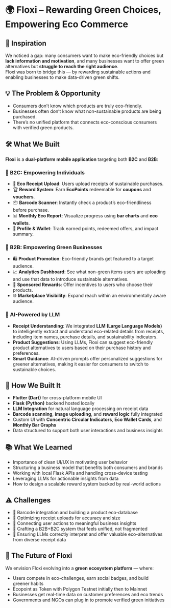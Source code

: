# 🌍 Floxi – Rewarding Green Choices, Empowering Eco Commerce

## 🌱 Inspiration  
We noticed a gap: many consumers want to make eco-friendly choices but **lack information and motivation**, and many businesses want to offer green alternatives but **struggle to reach the right audience**.  
Floxi was born to bridge this — by rewarding sustainable actions and enabling businesses to make data-driven green shifts.  

## 💡 The Problem & Opportunity  
- Consumers don’t know which products are truly eco-friendly.  
- Businesses often don’t know what non-sustainable products are being purchased.  
- There’s no unified platform that connects eco-conscious consumers with verified green products.

## 🛠️ What We Built  
**Floxi** is a **dual-platform mobile application** targeting both **B2C** and **B2B**:

### 👥 B2C: Empowering Individuals  
- 📸 **Eco Receipt Upload**: Users upload receipts of sustainable purchases.  
- 🏆 **Reward System**: Earn **EcoPoints** redeemable for **coupons** and **vouchers**.  
- 📦 **Barcode Scanner**: Instantly check a product’s eco-friendliness before purchase.  
- 📊 **Monthly Eco Report**: Visualize progress using **bar charts** and **eco wallets**.  
- 👤 **Profile & Wallet**: Track earned points, redeemed offers, and impact summary.  

### 🏢 B2B: Empowering Green Businesses  
- 🛍️ **Product Promotion**: Eco-friendly brands get featured to a target audience.  
- 📈 **Analytics Dashboard**: See what non-green items users are uploading and use that data to introduce sustainable alternatives.  
- 🎯 **Sponsored Rewards**: Offer incentives to users who choose their products.  
- 🌐 **Marketplace Visibility**: Expand reach within an environmentally aware audience.

### 🤖 AI-Powered by LLM  
- **Receipt Understanding**: We integrated **LLM (Large Language Models)** to intelligently extract and understand eco-related details from receipts, including item names, purchase details, and sustainability indicators.
- **Product Suggestions**: Using LLMs, Floxi can suggest eco-friendly product alternatives to users based on their purchase history and preferences.
- **Smart Guidance**: AI-driven prompts offer personalized suggestions for greener alternatives, making it easier for consumers to switch to sustainable choices.

## 🧱 How We Built It  
- **Flutter (Dart)** for cross-platform mobile UI  
- **Flask (Python)** backend hosted locally  
- **LLM Integration** for natural language processing on receipt data  
- **Barcode scanning**, **image uploading**, and **reward logic** fully integrated  
- Custom UI with **Concentric Circular Indicators**, **Eco Wallet Cards**, and **Monthly Bar Graphs**  
- Data structured to support both user interactions and business insights

## 📚 What We Learned  
- Importance of clean UI/UX in motivating user behavior  
- Structuring a business model that benefits both consumers and brands  
- Working with local Flask APIs and handling cross-device testing  
- Leveraging LLMs for actionable insights from data  
- How to design a scalable reward system backed by real-world actions

## ⚠️ Challenges  
- 🔄 Barcode integration and building a product eco-database  
- 📸 Optimizing receipt uploads for accuracy and size  
- 🔗 Connecting user actions to meaningful business insights  
- 🧠 Crafting a B2B+B2C system that feels unified, not fragmented  
- 🤖 Ensuring LLMs correctly interpret and offer valuable eco-alternatives from diverse receipt data

## 🚀 The Future of Floxi  
We envision Floxi evolving into a **green ecosystem platform** — where:  
- Users compete in eco-challenges, earn social badges, and build greener habits  
- Ecopoint as Token with Polygon Testnet initially then to Mainnet
- Businesses get real-time data on customer preferences and eco trends  
- Governments and NGOs can plug in to promote verified green initiatives
